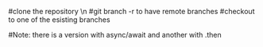 #clone the repository
\n
#git branch -r to have remote branches
#checkout to one of the esisting branches

#Note: there is a version with async/await and another with .then

